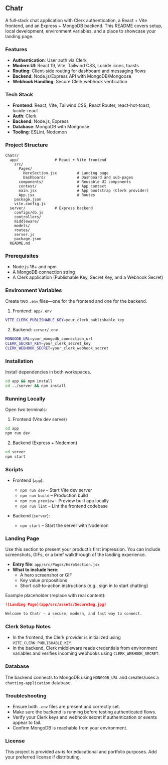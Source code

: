 ## Chatr

A full‑stack chat application with Clerk authentication, a React + Vite frontend, and an Express + MongoDB backend. This README covers setup, local development, environment variables, and a place to showcase your landing page.

### Features
- **Authentication**: User auth via Clerk
- **Modern UI**: React 19, Vite, Tailwind CSS, Lucide icons, toasts
- **Routing**: Client-side routing for dashboard and messaging flows
- **Backend**: Node.js/Express API with MongoDB/Mongoose
- **Webhook Handling**: Secure Clerk webhook verification

### Tech Stack
- **Frontend**: React, Vite, Tailwind CSS, React Router, react-hot-toast, lucide-react
- **Auth**: Clerk
- **Backend**: Node.js, Express
- **Database**: MongoDB with Mongoose
- **Tooling**: ESLint, Nodemon

### Project Structure
```text
Chatr/
  app/                # React + Vite frontend
    src/
      Pages/
        HeroSection.jsx         # Landing page
        Dashboard/              # Dashboard and sub-pages
      components/               # Reusable UI components
      context/                  # App context
      main.jsx                  # App bootstrap (Clerk provider)
      App.jsx                   # Routes
    package.json
    vite.config.js
  server/             # Express backend
    configs/db.js
    controllers/
    middleware/
    models/
    routes/
    server.js
    package.json
  README.md
```

### Prerequisites
- Node.js 18+ and npm
- A MongoDB connection string
- A Clerk application (Publishable Key, Secret Key, and a Webhook Secret)

### Environment Variables
Create two `.env` files—one for the frontend and one for the backend.

1) Frontend: `app/.env`
```bash
VITE_CLERK_PUBLISHABLE_KEY=your_clerk_publishable_key
```

2) Backend: `server/.env`
```bash
MONGODB_URL=your_mongodb_connection_url
CLERK_SECRET_KEY=your_clerk_secret_key
CLERK_WEBHOOK_SECRET=your_clerk_webhook_secret
```

### Installation
Install dependencies in both workspaces.
```bash
cd app && npm install
cd ../server && npm install
```

### Running Locally
Open two terminals:

1) Frontend (Vite dev server)
```bash
cd app
npm run dev
```

2) Backend (Express + Nodemon)
```bash
cd server
npm start
```

### Scripts
- Frontend (`app`):
  - `npm run dev` – Start Vite dev server
  - `npm run build` – Production build
  - `npm run preview` – Preview built app locally
  - `npm run lint` – Lint the frontend codebase

- Backend (`server`):
  - `npm start` – Start the server with Nodemon

### Landing Page
Use this section to present your product’s first impression. You can include screenshots, GIFs, or a brief walkthrough of the landing experience.

- **Entry file**: `app/src/Pages/HeroSection.jsx`
- **What to include here**:
  - A hero screenshot or GIF
  - Key value propositions
  - Short call-to-action instructions (e.g., sign in to start chatting)

Example placeholder (replace with real content):
```md
![Landing Page](app/src/assets/SecureImg.jpg)

Welcome to Chatr — a secure, modern, and fast way to connect.
```

### Clerk Setup Notes
- In the frontend, the Clerk provider is initialized using `VITE_CLERK_PUBLISHABLE_KEY`.
- In the backend, Clerk middleware reads credentials from environment variables and verifies incoming webhooks using `CLERK_WEBHOOK_SECRET`.

### Database
The backend connects to MongoDB using `MONGODB_URL` and creates/uses a `chatting-application` database.

### Troubleshooting
- Ensure both `.env` files are present and correctly set.
- Make sure the backend is running before testing authenticated flows.
- Verify your Clerk keys and webhook secret if authentication or events appear to fail.
- Confirm MongoDB is reachable from your environment.

### License
This project is provided as-is for educational and portfolio purposes. Add your preferred license if distributing.


